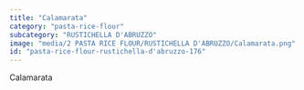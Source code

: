 ```yaml
---
title: "Calamarata"
category: "pasta-rice-flour"
subcategory: "RUSTICHELLA D'ABRUZZO"
image: "media/2 PASTA RICE FLOUR/RUSTICHELLA D'ABRUZZO/Calamarata.png"
id: "pasta-rice-flour-rustichella-d'abruzzo-176"
---
```


Calamarata

